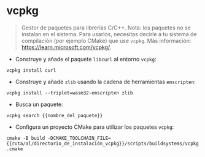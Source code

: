 # vcpkg

> Gestor de paquetes para librerías C/C++.
> Nota: los paquetes no se instalan en el sistema. Para usarlos, necesitas decirle a tu sistema de compilación (por ejemplo CMake) que use `vcpkg`.
> Más información: <https://learn.microsoft.com/vcpkg/>.

- Construye y añade el paquete `libcurl` al entorno `vcpkg`:

`vcpkg install curl`

- Construye y añade `zlib` usando la cadena de herramientas `emscripten`:

`vcpkg install --triplet=wasm32-emscripten zlib`

- Busca un paquete:

`vcpkg search {{nombre_del_paquete}}`

- Configura un proyecto CMake para utilizar los paquetes `vcpkg`:

`cmake -B build -DCMAKE_TOOLCHAIN_FILE={{ruta/al/directorio_de_instalación_vcpkg}}/scripts/buildsystems/vcpkg.cmake`
